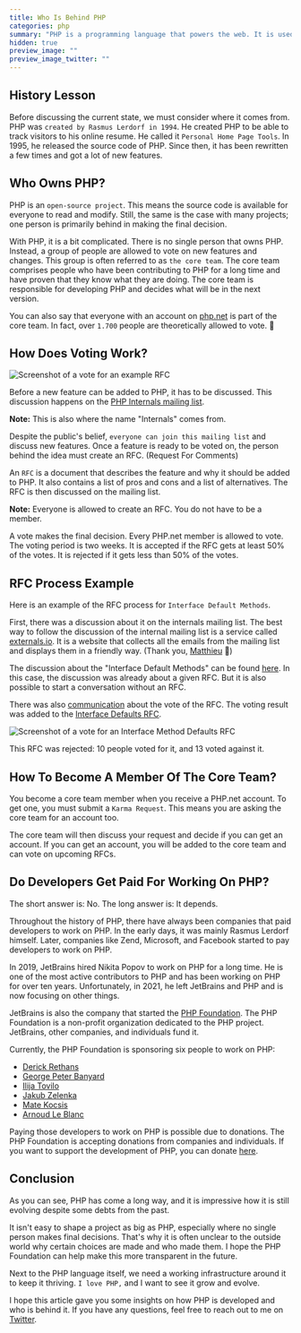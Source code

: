 ```yaml
---
title: Who Is Behind PHP
categories: php
summary: "PHP is a programming language that powers the web. It is used by 77.4% of all the websites that use a server-side programming language. Especially in the last years, PHP has grown to be a very mature language that provides many features and is used by many big companies. But who is behind PHP? Who is creating new features and decides what will be in the next version? What is this \"core team\" or the \"internals\" you might have heard of? In this article, we are going to answer these questions."
hidden: true
preview_image: ""
preview_image_twitter: ""
---
```




## History Lesson

Before discussing the current state, we must consider where it comes from. PHP was `created by Rasmus Lerdorf in 1994`. He created PHP to be able to track visitors to his online resume. He called it `Personal Home Page Tools`. In 1995, he released the source code of PHP. Since then, it has been rewritten a few times and got a lot of new features.

## Who Owns PHP?

PHP is an `open-source project`. This means the source code is available for everyone to read and modify. Still, the same is the case with many projects; one person is primarily behind in making the final decision.

With PHP, it is a bit complicated. There is no single person that owns PHP. Instead, a group of people are allowed to vote on new features and changes. This group is often referred to as `the core team`. The core team comprises people who have been contributing to PHP for a long time and have proven that they know what they are doing. The core team is responsible for developing PHP and decides what will be in the next version.

You can also say that everyone with an account on [php.net](https://php.net) is part of the core team. In fact, over `1.700` people are theoretically allowed to vote. 🤯

## How Does Voting Work?

<img class="blogimage" alt="Screenshot of a vote for an example RFC" src="/images/blog/2023/behind_php_vote_preview.png" />

Before a new feature can be added to PHP, it has to be discussed. This discussion happens on the [PHP Internals mailing list](https://www.php.net/mailing-lists.php).

<div class="blognote"><strong>Note:</strong> This is also where the name "Internals" comes from.</div>

Despite the public's belief, `everyone can join this mailing list` and discuss new features. Once a feature is ready to be voted on, the person behind the idea must create an RFC. (Request For Comments)

An `RFC` is a document that describes the feature and why it should be added to PHP. It also contains a list of pros and cons and a list of alternatives. The RFC is then discussed on the mailing list.

<div class="blognote"><strong>Note:</strong> Everyone is allowed to create an RFC. You do not have to be a member.</div>

A vote makes the final decision. Every PHP.net member is allowed to vote. The voting period is two weeks. It is accepted if the RFC gets at least 50% of the votes. It is rejected if it gets less than 50% of the votes.

## RFC Process Example

Here is an example of the RFC process for `Interface Default Methods`.

First, there was a discussion about it on the internals mailing list. The best way to follow the discussion of the internal mailing list is a service called [externals.io](https://externals.io/). It is a website that collects all the emails from the mailing list and displays them in a friendly way. (Thank you, [Matthieu](https://twitter.com/matthieunapoli) 🙏)

The discussion about the "Interface Default Methods" can be found [here](https://externals.io/message/120582#120582). In this case, the discussion was already about a given RFC. But it is also possible to start a conversation without an RFC.

There was also [communication](https://externals.io/message/120725#120735) about the vote of the RFC. The voting result was added to the  [Interface Defaults RFC](https://wiki.php.net/rfc/interface-default-methods).

<img class="blogimage" alt="Screenshot of a vote for an Interface Method Defaults RFC" src="/images/blog/2023/behind_php_vote.png" />

This RFC was rejected: 10 people voted for it, and 13 voted against it.

## How To Become A Member Of The Core Team?

You become a core team member when you receive a PHP.net account. To get one, you must submit a `Karma Request`. This means you are asking the core team for an account too.

The core team will then discuss your request and decide if you can get an account. If you can get an account, you will be added to the core team and can vote on upcoming RFCs.

## Do Developers Get Paid For Working On PHP?

The short answer is: No. The long answer is: It depends.

Throughout the history of PHP, there have always been companies that paid developers to work on PHP. In the early days, it was mainly Rasmus Lerdorf himself. Later, companies like Zend, Microsoft, and Facebook started to pay developers to work on PHP.

In 2019, JetBrains hired Nikita Popov to work on PHP for a long time. He is one of the most active contributors to PHP and has been working on PHP for over ten years. Unfortunately, in 2021, he left JetBrains and PHP and is now focusing on other things.

JetBrains is also the company that started the [PHP Foundation](https://php.foundation/). The PHP Foundation is a non-profit organization dedicated to the PHP project. JetBrains, other companies, and individuals fund it.

Currently, the PHP Foundation is sponsoring six people to work on PHP:

- [Derick Rethans](https://twitter.com/derickr/)
- [George Peter Banyard](https://twitter.com/Girgias)
- [Ilija Tovilo](https://twitter.com/IlijaTovilo)
- [Jakub Zelenka](https://github.com/bukka)
- [Mate Kocsis](https://twitter.com/kocsismate90)
- [Arnoud Le Blanc](https://twitter.com/arnaud_lb)

Paying those developers to work on PHP is possible due to donations. The PHP Foundation is accepting donations from companies and individuals. If you want to support the development of PHP, you can donate [here](https://opencollective.com/phpfoundation/contribute/backers-34283/checkout).

## Conclusion

As you can see, PHP has come a long way, and it is impressive how it is still evolving despite some debts from the past.

It isn't easy to shape a project as big as PHP, especially where no single person makes final decisions. That's why it is often unclear to the outside world why certain choices are made and who made them. I hope the PHP Foundation can help make this more transparent in the future.

Next to the PHP language itself, we need a working infrastructure around it to keep it thriving. `I love PHP,` and I want to see it grow and evolve.

I hope this article gave you some insights on how PHP is developed and who is behind it. If you have any questions, feel free to reach out to me on [Twitter](https://twitter.com/christophrumpel).

